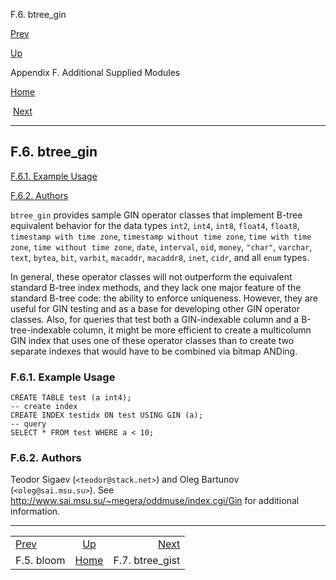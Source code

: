 <div class="navheader" data-xmlns="http://www.w3.org/TR/xhtml1/transitional">

F.6. btree\_gin

</div>

[Prev](bloom.html "F.5. bloom") 

[Up](contrib.html "Appendix F. Additional Supplied Modules")

Appendix F. Additional Supplied Modules

[Home](index.html "PostgreSQL 10.3 Documentation")

 [Next](btree-gist.html "F.7. btree_gist")

-----

<div id="BTREE-GIN" class="sect1">

<div class="titlepage">

<div>

<div>

## F.6. btree\_gin

</div>

</div>

</div>

<div class="toc">

<span class="sect2">[F.6.1. Example
Usage](btree-gin.html#id-1.11.7.15.5)</span>

<span class="sect2">[F.6.2.
Authors](btree-gin.html#id-1.11.7.15.6)</span>

</div>

<span id="id-1.11.7.15.2" class="indexterm"></span>

`btree_gin` provides sample GIN operator classes that implement B-tree
equivalent behavior for the data types `int2`, `int4`, `int8`, `float4`,
`float8`, `timestamp with time zone`, `timestamp without time zone`,
`time with time zone`, `time without time zone`, `date`, `interval`,
`oid`, `money`, `"char"`, `varchar`, `text`, `bytea`, `bit`, `varbit`,
`macaddr`, `macaddr8`, `inet`, `cidr`, and all `enum` types.

In general, these operator classes will not outperform the equivalent
standard B-tree index methods, and they lack one major feature of the
standard B-tree code: the ability to enforce uniqueness. However, they
are useful for GIN testing and as a base for developing other GIN
operator classes. Also, for queries that test both a GIN-indexable
column and a B-tree-indexable column, it might be more efficient to
create a multicolumn GIN index that uses one of these operator classes
than to create two separate indexes that would have to be combined via
bitmap ANDing.

<div id="id-1.11.7.15.5" class="sect2">

<div class="titlepage">

<div>

<div>

### F.6.1. Example Usage

</div>

</div>

</div>

``` programlisting
CREATE TABLE test (a int4);
-- create index
CREATE INDEX testidx ON test USING GIN (a);
-- query
SELECT * FROM test WHERE a < 10;
```

</div>

<div id="id-1.11.7.15.6" class="sect2">

<div class="titlepage">

<div>

<div>

### F.6.2. Authors

</div>

</div>

</div>

Teodor Sigaev (`<teodor@stack.net>`) and Oleg Bartunov
(`<oleg@sai.msu.su>`). See
<http://www.sai.msu.su/~megera/oddmuse/index.cgi/Gin> for additional
information.

</div>

</div>

<div class="navfooter">

-----

|                    |                    |                         |
| :----------------- | :----------------: | ----------------------: |
| [Prev](bloom.html) | [Up](contrib.html) | [Next](btree-gist.html) |
| F.5. bloom         | [Home](index.html) |        F.7. btree\_gist |

</div>
